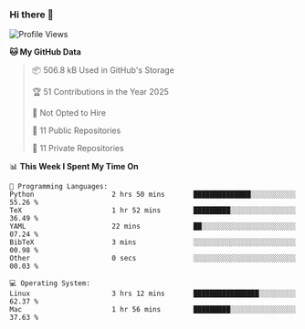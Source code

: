 ### Hi there 👋

<!--
**huayuan4396/huayuan4396** is a ✨ _special_ ✨ repository because its `README.md` (this file) appears on your GitHub profile.

Here are some ideas to get you started:

- 🔭 I’m currently working on ...
- 🌱 I’m currently learning ...
- 👯 I’m looking to collaborate on ...
- 🤔 I’m looking for help with ...
- 💬 Ask me about ...
- 📫 How to reach me: ...
- 😄 Pronouns: ...
- ⚡ Fun fact: ...
-->

<!--START_SECTION:waka-->
![Profile Views](http://img.shields.io/badge/Profile%20Views-0-blue)

**🐱 My GitHub Data** 

> 📦 506.8 kB Used in GitHub's Storage 
 > 
> 🏆 51 Contributions in the Year 2025
 > 
> 🚫 Not Opted to Hire
 > 
> 📜 11 Public Repositories 
 > 
> 🔑 11 Private Repositories 
 > 
📊 **This Week I Spent My Time On** 

```text
💬 Programming Languages: 
Python                   2 hrs 50 mins       ██████████████░░░░░░░░░░░   55.26 % 
TeX                      1 hr 52 mins        █████████░░░░░░░░░░░░░░░░   36.49 % 
YAML                     22 mins             ██░░░░░░░░░░░░░░░░░░░░░░░   07.24 % 
BibTeX                   3 mins              ░░░░░░░░░░░░░░░░░░░░░░░░░   00.98 % 
Other                    0 secs              ░░░░░░░░░░░░░░░░░░░░░░░░░   00.03 % 

💻 Operating System: 
Linux                    3 hrs 12 mins       ████████████████░░░░░░░░░   62.37 % 
Mac                      1 hr 56 mins        █████████░░░░░░░░░░░░░░░░   37.63 % 
```


<!--END_SECTION:waka-->
